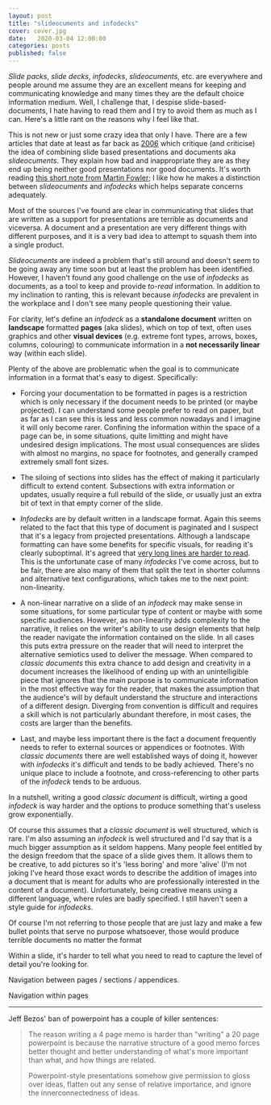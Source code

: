 ```yaml
---
layout: post
title: "slideocuments and infodecks"
cover: cover.jpg
date:   2020-03-04 12:00:00
categories: posts
published: false
---
```


_Slide packs_, _slide decks_, _infodecks_, _slideocuments_, etc. are everywhere and people around me assume they are an excellent means for keeping and communicating knowledge and many times they are the default choice information medium. Well, I challenge that, I despise slide-based-documents, I hate having to read them and I try to avoid them as much as I can. Here's a little rant on the reasons why I feel like that. 

This is not new or just some crazy idea that only I have. There are a few articles that date at least as far back as [2006](https://www.presentationzen.com/presentationzen/2006/04/slideuments_and.html) which critique (and criticise) the idea of combining slide based presentations and documents aka _slideocuments_. They explain how bad and inappropriate they are as they end up being neither good presentations nor good documents. It's worth reading  [this short note from Martin Fowler](https://martinfowler.com/bliki/Slideument.html); I like how he makes a distinction between _slideocuments_ and _infodecks_ which helps separate concerns adequately.

Most of the sources I've found are clear in communicating that slides that are written as a support for presentations are terrible as documents and viceversa. A document and a presentation are very different things with different purposes, and it is a very bad idea to attempt to squash them into a single product. 

_Slideocuments_ are indeed a problem that's still around and doesn't seem to be going away any time soon but at least the problem has been identified. However, I haven't found any good challenge on the use of _infodecks_ as documents, as a tool to keep and provide  _to-read_ information. In addition to my inclination to ranting, this is relevant because _infodecks_ are prevalent in the workplace and I don't see many people questioning their value. 

For clarity, let's define an _infodeck_ as a **standalone document** written on **landscape** formatted **pages** (aka slides), which on top of text, often uses graphics and other **visual devices** (e.g. extreme font types, arrows, boxes, columns, colouring) to communicate information in a **not necessarily linear** way (within each slide).  

Plenty of the above are problematic when the goal is to communicate information in a format that's easy to digest. Specifically:

  - Forcing your documentation to be formatted in pages is a restriction which is only necessary if the document needs to be printed (or maybe projected). I can understand some people prefer to read on paper, but as far as I can see this is less and less common nowadays and I imagine it will only become rarer. Confining the information within the space of a page can be, in some situations, quite limitting and might have undesired design implications. The most usual consequences are slides with almost no margins, no space for footnotes, and generally cramped extremely small font sizes.

  - The siloing of sections into slides has the effect of making it particularly difficult to extend content. Subsections with extra information or updates, usually require a full rebuild of the slide, or usually just an extra bit of text in that empty corner of the slide.

  - _Infodecks_ are by default written in a landscape format. Again this seems related to the fact that this type of document is paginated and I suspect that it's a legacy from projected presentations. Although a landscape formatting can have some benefits for specific visuals, for reading it's clearly suboptimal. It's agreed that [very long lines are harder to read](http://www.humanfactors.com/newsletters/optimal_line_length.asp). This is the unfortunate case of many _infodecks_ I've come across, but to be fair, there are also many of them that split the text in shorter columns and alternative text configurations, which takes me to the next point: non-linearity.

  - A non-linear narrative on a slide of an _infodeck_ may make sense in some situations,  for some particular type of content or maybe with some specific audiences. However, as non-linearity adds complexity to the narrative, it relies on the writer's ability to use design elements that help the reader navigate the information contained on the slide.
  In all cases this puts extra pressure on the reader that will need to interpret the alternative semiotics used to deliver the message. When compared to _classic documents_ this extra chance to add design and creativity in a document increases the likelihood of ending up with an unintelligible piece that ignores that the main purpose is to communicate information in the most effective way for the reader, that makes the assumption that the audience's will by default understand the structure and interactions of a different design. Diverging from convention is difficult and requires a skill which is not particularly abundant therefore, in most cases, the costs are larger than the benefits.

  - Last, and maybe less important there is the fact a document frequently needs to refer to external sources or appendices or footnotes. With _classic documents_ there are well established ways of doing it, however with _infodecks_ it's difficult and tends to be badly achieved. There's no unique place to include a footnote, and cross-referencing to other parts of the _infodeck_ tends to be arduous.

In a nutshell, writing a good _classic document_ is difficult, wirting a good _infodeck_ is way harder and the options to produce something that's useless grow exponentially. 



Of course this assumes that a _classic document_ is well structured, which is rare. I'm also assuming an _infodeck_ is well structured and I'd say that is a much bigger assumption as it seldom happens. Many people feel entitled by the design freedom that the space of a slide gives them. It allows them to be creative, to add pictures so it's 'less boring' and more 'alive' (I'm not joking I've heard those exact words to describe the addition of images into a document that is meant for adults who are professionally interested in the content of a document). Unfortunately, being creative means using a different language, where rules are badly specified. I still haven't seen a style guide for _infodecks_.

Of course I'm not referring to those people that are just lazy and make a few bullet points that serve no purpose whatsoever, those would produce terrible documents no matter the format

  Within a slide, it's harder to tell what you need to read to capture the level of detail you're looking for. 

Navigation between pages / sections / appendices.

Navigation within pages 

---
Jeff Bezos' ban of powerpoint has a couple of killer sentences:

> The reason writing a 4 page memo is harder than "writing" a 20 page powerpoint is because the narrative structure of a good memo forces better thought and better understanding of what's more important than what, and how things are related.
>
> Powerpoint-style presentations somehow give permission to gloss over ideas, flatten out any sense of relative importance, and ignore the innerconnectedness of ideas.
